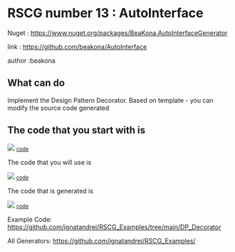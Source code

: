 # RSCG number 13 : AutoInterface

Nuget :
    https://www.nuget.org/packages/BeaKona.AutoInterfaceGenerator


link : https://github.com/beakona/AutoInterface 


author :beakona


## What can do

Implement the Design Pattern Decorator. Based on template - you can modify the source code generated

## The code that you start with is 


<img src='http://ignatandrei.github.io/RSCG_Examples/images/AutoInterface/ExistingCode.cs.png' />
<small>
<a href='http://ignatandrei.github.io/RSCG_Examples/images/AutoInterface/ExistingCode.cs' target='_blank'>code</a>
</small>

The code that you will use is

<img src='http://ignatandrei.github.io/RSCG_Examples/images/AutoInterface/Usage.cs.png' />
<small>
<a href='http://ignatandrei.github.io/RSCG_Examples/images/AutoInterface/Usage.cs' target='_blank'>code</a>
</small>



The code that is generated is

<img src='http://ignatandrei.github.io/RSCG_Examples/images/AutoInterface/GeneratedCode.cs.png' />
<small>
<a href='http://ignatandrei.github.io/RSCG_Examples/images/AutoInterface/GeneratedCode.cs' target='_blank'>code</a>
</small>


Example Code: <a href="https://github.com/ignatandrei/RSCG_Examples/tree/main/DP_Decorator" rel="noopener" target="_blank">https://github.com/ignatandrei/RSCG_Examples/tree/main/DP_Decorator</a>

All Generators: <a href="https://github.com/ignatandrei/RSCG_Examples/">https://github.com/ignatandrei/RSCG_Examples/</a>